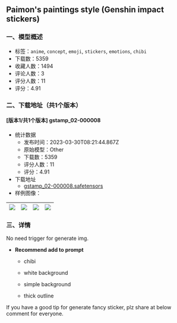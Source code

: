 ## Paimon's paintings style (Genshin impact stickers)
### 一、模型概述

- 标签：`anime`, `concept`, `emoji`, `stickers`, `emotions`, `chibi`
- 下载数：5359
- 收藏人数：1494
- 评论人数：3
- 评分人数：11
- 评分：4.91

### 二、下载地址（共1个版本）

#### [版本1/共1个版本] gstamp_02-000008

- 统计数据
  - 发布时间：2023-03-30T08:21:44.867Z
  - 原始模型：Other
  - 下载数：5359
  - 评分人数：11
  - 评分：4.91
- 下载地址
  - [gstamp_02-000008.safetensors](https://civitai.com/api/download/models/31475)
- 样例图像：

| <img src="https://image.civitai.com/xG1nkqKTMzGDvpLrqFT7WA/997b280f-97dc-4480-4a44-2f8167608b00/width=450/358083.jpeg" /> | <img src="https://image.civitai.com/xG1nkqKTMzGDvpLrqFT7WA/4024c093-8672-4f60-5660-22de31ff5900/width=450/358082.jpeg" /> | <img src="https://image.civitai.com/xG1nkqKTMzGDvpLrqFT7WA/4b16399c-192a-49b3-7949-99ebe26c4f00/width=450/358081.jpeg" /> | <img src="https://image.civitai.com/xG1nkqKTMzGDvpLrqFT7WA/28e4b4cd-8a5c-4f40-574d-f6602fc8e500/width=450/358080.jpeg" /> |
| ---- | ---- | ---- | ---- |


### 三、详情
<p>No need trigger for generate img.</p><p></p><ul><li><p><strong>Recommend add to prompt</strong></p><ul><li><p>chibi</p></li><li><p>white background</p></li><li><p>simple background</p></li><li><p>thick outline</p></li></ul></li></ul><p></p><p>If you have a good tip for generate fancy sticker, plz share at below comment for everyone.</p><p></p>